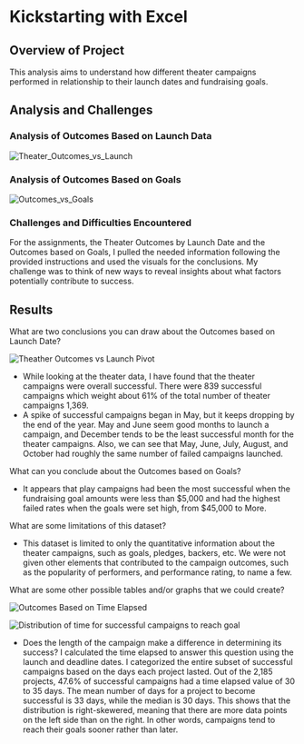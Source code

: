 # Kickstarting with Excel

## Overview of Project

This analysis aims to understand how different theater campaigns performed in relationship to their launch dates and fundraising goals.

## Analysis and Challenges

### Analysis of Outcomes Based on Launch Data 
![Theater_Outcomes_vs_Launch](https://user-images.githubusercontent.com/100629325/172766605-3ca4c988-f672-4ef4-9708-1a081100ef04.png)
### Analysis of Outcomes Based on Goals
![Outcomes_vs_Goals](https://user-images.githubusercontent.com/100629325/172967096-c8d02caf-e777-4c51-a64b-0b858bc19d84.png)

### Challenges and Difficulties Encountered
For the assignments, the Theater Outcomes by Launch Date and the Outcomes based on Goals, I pulled the needed information following the provided instructions and used the visuals for the conclusions. My challenge was to think of new ways to reveal insights about what factors potentially contribute to success.
## Results

What are two conclusions you can draw about the Outcomes based on Launch Date? 

![Theather Outcomes vs Launch Pivot](https://user-images.githubusercontent.com/100629325/173246307-45968d82-cef3-42b1-9e33-1a67eac3b553.png)

 - While looking at the theater data, I have found that the theater campaigns were overall successful. There were 839 successful campaigns which weight about 61% of the total number of theater campaigns 1,369.
 - A spike of successful campaigns began in May, but it keeps dropping by the end of the year. May and June seem good months to launch a campaign, and December tends to be the least successful month for the theater campaigns. Also, we can see that May, June, July, August, and October had roughly the same number of failed campaigns launched.


What can you conclude about the Outcomes based on Goals?

- It appears that play campaigns had been the most successful when the fundraising goal amounts were less than $5,000 and had the highest failed rates when the goals were set high, from $45,000 to More.

What are some limitations of this dataset?

- This dataset is limited to only the quantitative information about the theater campaigns, such as goals, pledges, backers, etc. We were not given other elements that contributed to the campaign outcomes, such as the popularity of performers, and performance rating, to name a few.

What are some other possible tables and/or graphs that we could create?

![Outcomes Based on Time Elapsed](https://user-images.githubusercontent.com/100629325/172771280-22c30bad-7313-4b1a-ac9b-b39e454c771f.png)

![Distribution of time for successful campaigns to reach goal](https://user-images.githubusercontent.com/100629325/172769987-bb1ed343-2218-4b22-b523-a45c825acfd1.png)

- Does the length of the campaign make a difference in determining its success? I calculated the time elapsed to answer this question using the launch and deadline dates. I categorized the entire subset of successful campaigns based on the days each project lasted. Out of the 2,185 projects, 47.6% of successful campaigns had a time elapsed value of 30 to 35 days. The mean number of days for a project to become successful is 33 days, while the median is 30 days. This shows that the distribution is right-skewered, meaning that there are more data points on the left side than on the right. In other words, campaigns tend to reach their goals sooner rather than later.
